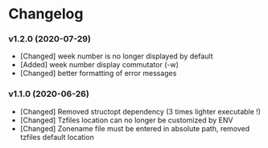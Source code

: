 # Changelog

### v1.2.0 (2020-07-29)

- [Changed] week number is no longer displayed by default
- [Added] week number display commutator (-w)
- [Changed] better formatting of error messages

### v1.1.0 (2020-06-26)

- [Changed] Removed structopt dependency (3 times lighter executable !)
- [Changed] Tzfiles location can no longer be customized by ENV
- [Changed] Zonename file must be entered in absolute path, removed tzfiles default location
